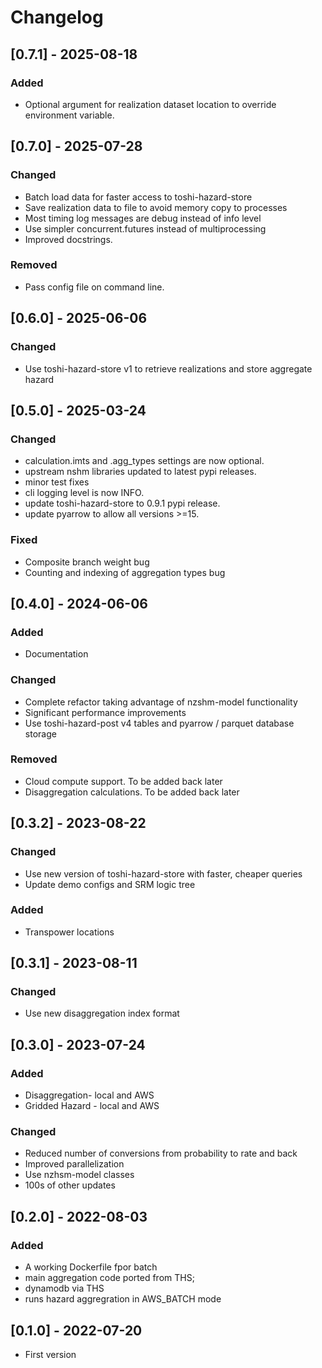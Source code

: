 # Changelog

## [0.7.1] - 2025-08-18
### Added
 - Optional argument for realization dataset location to override environment variable.

## [0.7.0] - 2025-07-28

### Changed
- Batch load data for faster access to toshi-hazard-store
- Save realization data to file to avoid memory copy to processes
- Most timing log messages are debug instead of info level
- Use simpler concurrent.futures instead of multiprocessing
- Improved docstrings.

### Removed
- Pass config file on command line.

## [0.6.0] - 2025-06-06

### Changed
 - Use toshi-hazard-store v1 to retrieve realizations and store aggregate hazard

## [0.5.0] - 2025-03-24

### Changed
  - calculation.imts and .agg_types settings are now optional.
  - upstream nshm libraries updated to latest pypi releases.
  - minor test fixes
  - cli logging level is now INFO.
  - update toshi-hazard-store to 0.9.1 pypi release.
  - update pyarrow to allow all versions >=15.
  
### Fixed
 - Composite branch weight bug
 - Counting and indexing of aggregation types bug

## [0.4.0] - 2024-06-06

### Added
 - Documentation

### Changed
 - Complete refactor taking advantage of nzshm-model functionality
 - Significant performance improvements
 - Use toshi-hazard-post v4 tables and pyarrow / parquet database storage

### Removed
 - Cloud compute support. To be added back later
 - Disaggregation calculations. To be added back later


## [0.3.2] - 2023-08-22

### Changed
 - Use new version of toshi-hazard-store with faster, cheaper queries
 - Update demo configs and SRM logic tree

### Added
 - Transpower locations

## [0.3.1] - 2023-08-11

### Changed
 - Use new disaggregation index format
## [0.3.0] - 2023-07-24

### Added
 - Disaggregation- local and AWS
 - Gridded Hazard - local and AWS

### Changed
 - Reduced number of conversions from probability to rate and back
 - Improved parallelization
 - Use nzhsm-model classes
 - 100s of other updates
## [0.2.0] - 2022-08-03

### Added
 - A working Dockerfile fpor batch
 - main aggregation code ported from THS;
 - dynamodb via THS
 - runs hazard aggregration in AWS_BATCH mode

## [0.1.0] - 2022-07-20

- First version
